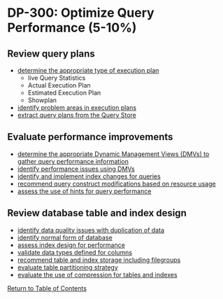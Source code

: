 # DP-300: Optimize Query Performance (5-10%)

## Review query plans

* [determine the appropriate type of execution plan](https://docs.microsoft.com/en-us/sql/relational-databases/performance/execution-plans?view=sql-server-ver15)
  * live Query Statistics
  * Actual Execution Plan
  * Estimated Execution Plan
  * Showplan
* [identify problem areas in execution plans](https://docs.microsoft.com/en-us/sql/relational-databases/performance/analyze-an-actual-execution-plan?view=sql-server-ver15)
* [extract query plans from the Query Store](https://docs.microsoft.com/en-us/sql/relational-databases/performance/monitoring-performance-by-using-the-query-store?view=sql-server-ver15)

## Evaluate performance improvements
* [determine the appropriate Dynamic Management Views (DMVs) to gather query performance information](https://docs.microsoft.com/en-us/azure/sql-database/sql-database-monitoring-with-dmvs)
* [identify performance issues using DMVs](https://docs.microsoft.com/en-us/azure/sql-database/sql-database-monitoring-with-dmvs)
* [identify and implement index changes for queries](https://docs.microsoft.com/en-us/sql/relational-databases/sql-server-index-design-guide?view=sql-server-ver15)
* [recommend query construct modifications based on resource usage](https://docs.microsoft.com/en-us/sql/relational-databases/performance/upgrade-dbcompat-using-qta?view=sql-server-ver15)
* [assess the use of hints for query performance](https://docs.microsoft.com/en-us/sql/t-sql/queries/hints-transact-sql-query?view=sql-server-ver15)

## Review database table and index design
* [identify data quality issues with duplication of data](https://docs.microsoft.com/en-us/sql/data-quality-services/introduction-to-data-quality-services?view=sql-server-ver15)
* [identify normal form of database](https://docs.microsoft.com/en-us/office/troubleshoot/access/database-normalization-description)
* [assess index design for performance](https://docs.microsoft.com/en-us/sql/relational-databases/sql-server-index-design-guide?view=sql-server-ver15)
* [validate data types defined for columns](https://www.mssqltips.com/sqlservertip/4799/validate-integer-and-decimal-values-in-sql-server/)
* [recommend table and index storage including filegroups](https://docs.microsoft.com/en-us/sql/relational-databases/databases/database-files-and-filegroups?view=sql-server-ver15)
* [evaluate table partitioning strategy]()
* [evaluate the use of compression for tables and indexes](https://docs.microsoft.com/en-us/sql/relational-databases/data-compression/enable-compression-on-a-table-or-index?view=sql-server-ver15)

[Return to Table of Contents](README.md)